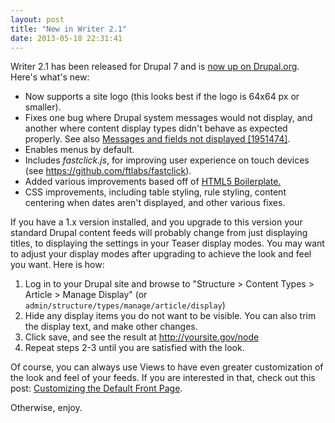 ```yaml
---
layout: post
title: "New in Writer 2.1"
date: 2013-05-18 22:31:41
---
```


Writer 2.1 has been released for Drupal 7 and is <a href="http://drupal.org/project/writer" target="_blank">now up on Drupal.org</a>. Here's what's new:

*   Now supports a site logo (this looks best if the logo is 64x64 px or smaller).
*   Fixes one bug where Drupal system messages would not display, and another where content display types didn't behave as expected properly. See also <a href="http://drupal.org/node/1951474" target="_blank">Messages and fields not displayed [1951474]</a>.
*   Enables menus by default.
*   Includes *fastclick.js*, for improving user experience on touch devices (see https://github.com/ftlabs/fastclick).
*   Added various improvements based off of <a href="http://html5boilerplate.com/" target="_blank">HTML5 Boilerplate.</a>
*   CSS improvements, including table styling, rule styling, content centering when dates aren't displayed, and other various fixes.

If you have a 1.x version installed, and you upgrade to this version your standard Drupal content feeds will probably change from just displaying titles, to displaying the settings in your Teaser display modes. You may want to adjust your display modes after upgrading to achieve the look and feel you want. Here is how:

1.  Log in to your Drupal site and browse to "Structure > Content Types > Article > Manage Display" (or `admin/structure/types/manage/article/display`)
2.  Hide any display items you do not want to be visible. You can also trim the display text, and make other changes.
3.  Click save, and see the result at http://yoursite.gov/node
4.  Repeat steps 2-3 until you are satisfied with the look.

Of course, you can always use Views to have even greater customization of the look and feel of your feeds. If you are interested in that, check out this post: [Customizing the Default Front Page][1].

 [1]: http://writer.bryanbraun.com/blog/customizing-default-front-page

Otherwise, enjoy.